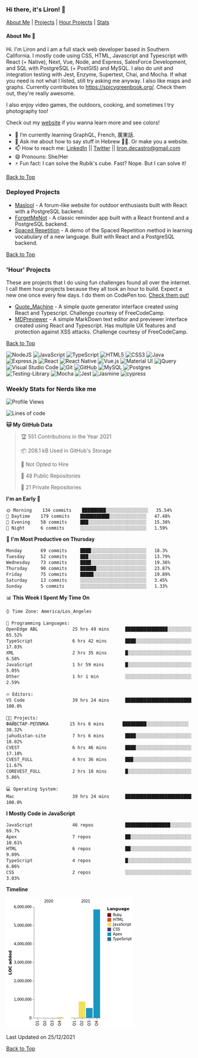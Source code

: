 ### Hi there, it's Liron! 👋
[About Me](#about) | [Projects](#projects) | [Hour Projects](#hourlies) | [Stats](#stats)

#### About Me 👧 <a name="about"></a>


Hi. I'm Liron and I am a full stack web developer based in Southern California. I mostly code using CSS, HTML, Javascript and Typescript with React (+ Native), Next, Vue, Node, and Express, SalesForce Development, and SQL with PostgreSQL (+ PostGIS) and MySQL. I also do unit and integration testing with Jest, Enzyme, Supertest, Chai, and Mocha. If what you need is not what I listed, still try asking me anyway. I also like maps and graphs. Currently contributes to https://spicygreenbook.org/. Check them out, they're really awesome.

I also enjoy video games, the outdoors, cooking, and sometimes I try photography too!

Check out my [website](https://www.lirondc.com) if you wanna learn more and see colors! 


- 🌱 I’m currently learning GraphQL, French, 廣東話.
- 💬 Ask me about how to say stuff in Hebrew 🤌🏼. Or make you a website.
- 📫 How to reach me: [LinkedIn](https://www.linkedin.com/in/liron-de-castro/) || [Twitter](https://twitter.com/lirondecastro) || [liron.decastro@gmail.com](mailto:liron.decastro@gmail.com) 
- 😄 Pronouns: She/Her
- ⚡ Fun fact: I can solve the Rubik's cube. Fast? Nope. But I can solve it! 

[Back to Top](#about)

### Deployed Projects <a name="projects"></a>

- [Maslool](https://maslool.lirondc.com) - A forum-like website for outdoor enthusiasts built with React with a PostgreSQL backend. 
- [ForgetMeNot](https://forgetmenot.lirondc.com) - A classic reminder app built with a React frontend and a PostgreSQL backend.
- [Spaced Repetition](https://spacedrep.lirondc.com) - A demo of the Spaced Repetition method in learning vocabulary of a new language. Built with React and a PostgreSQL backend.

[Back to Top](#about)

### 'Hour' Projects <a name="hourlies"></a>
These are projects that I do using fun challenges found all over the internet. I call them hour projects because they all took an hour to build. Expect a new one once every few days. I do them on CodePen too. [Check them out!](https://codepen.io/lirondco)

- [Quote_Machine](https://quote-machine.lirondc.com/) - A simple quote generator interface created using React and Typescript. Challenge courtesy of FreeCodeCamp.
- [MDPreviewer](https://mdpreviewer.lirondc.com/) - A simple MarkDown text editor and previewer interface created using React and Typescript. Has multiple UX features and protection against XSS attacks. Challenge courtesy of FreeCodeCamp.

[Back to Top](#about)

<img alt="NodeJS" src="https://img.shields.io/badge/node.js-%2343853D.svg?style=for-the-badge&logo=node-dot-js&logoColor=white"/> <img alt="JavaScript" src="https://img.shields.io/badge/javascript-%23323330.svg?style=for-the-badge&logo=javascript&logoColor=%23F7DF1E"/> <img alt="TypeScript" src="https://img.shields.io/badge/typescript-%23007ACC.svg?style=for-the-badge&logo=typescript&logoColor=white"/> <img alt="HTML5" src="https://img.shields.io/badge/html5-%23E34F26.svg?style=for-the-badge&logo=html5&logoColor=white"/> <img alt="CSS3" src="https://img.shields.io/badge/css3-%231572B6.svg?style=for-the-badge&logo=css3&logoColor=white"/> <img alt="Java" src="https://img.shields.io/badge/java-%23ED8B00.svg?style=for-the-badge&logo=java&logoColor=white"/> <img alt="Express.js" src="https://img.shields.io/badge/express.js-%23404d59.svg?style=for-the-badge&logo=express&logoColor=%2361DAFB"/> <img alt="React" src="https://img.shields.io/badge/react-%2320232a.svg?style=for-the-badge&logo=react&logoColor=%2361DAFB"/> <img alt="React Native" src="https://img.shields.io/badge/react_native-%2320232a.svg?style=for-the-badge&logo=react&logoColor=%2361DAFB"/> <img alt="Vue.js" src="https://img.shields.io/badge/vuejs-%2335495e.svg?style=for-the-badge&logo=vue-dot-js&logoColor=%234FC08D"/> <img alt="Material UI" src="https://img.shields.io/badge/materialui-%230081CB.svg?style=for-the-badge&logo=material-ui&logoColor=white"/> <img alt="jQuery" src="https://img.shields.io/badge/jquery-%230769AD.svg?style=for-the-badge&logo=jquery&logoColor=white"/> <img alt="Visual Studio Code" src="https://img.shields.io/badge/VisualStudioCode-0078d7.svg?style=for-the-badge&logo=visual-studio-code&logoColor=white"/> <img alt="Git" src="https://img.shields.io/badge/git-%23F05033.svg?style=for-the-badge&logo=git&logoColor=white"/> <img alt="GitHub" src="https://img.shields.io/badge/github-%23121011.svg?style=for-the-badge&logo=github&logoColor=white"/> <img alt="MySQL" src="https://img.shields.io/badge/mysql-%2300f.svg?style=for-the-badge&logo=mysql&logoColor=white"/> <img alt="Postgres" src ="https://img.shields.io/badge/postgres-%23316192.svg?style=for-the-badge&logo=postgresql&logoColor=white"/> <img alt="Testing-Library" src="https://img.shields.io/badge/-TestingLibrary-%23E33332?style=for-the-badge&logo=testing-library&logoColor=white"/> <img alt="Mocha" src="https://img.shields.io/badge/-mocha-%238D6748?style=for-the-badge&logo=mocha&logoColor=white"/> <img alt="Jest" src="https://img.shields.io/badge/-jest-%23C21325?style=for-the-badge&logo=jest&logoColor=white"/> <img alt="Jasmine" src="https://img.shields.io/badge/-Jasmine-%238A4182?style=for-the-badge&logo=Jasmine&logoColor=white"/> <img src="https://img.shields.io/badge/-cypress-%23E5E5E5?style=for-the-badge&logo=cypress&logoColor=058a5e" alt="cypress">


### Weekly Stats for Nerds like me <a name="stats"></a>

<!--START_SECTION:waka-->
![Profile Views](http://img.shields.io/badge/Profile%20Views-0-blue)

![Lines of code](https://img.shields.io/badge/From%20Hello%20World%20I%27ve%20Written-7%20Million%20lines%20of%20code-blue)

**🐱 My GitHub Data** 

> 🏆 551 Contributions in the Year 2021
 > 
> 📦 208.1 kB Used in GitHub's Storage 
 > 
> 🚫 Not Opted to Hire
 > 
> 📜 48 Public Repositories 
 > 
> 🔑 21 Private Repositories  
 > 
**I'm an Early 🐤** 

```text
🌞 Morning    134 commits    █████████░░░░░░░░░░░░░░░░   35.54% 
🌆 Daytime    179 commits    ███████████░░░░░░░░░░░░░░   47.48% 
🌃 Evening    58 commits     ███░░░░░░░░░░░░░░░░░░░░░░   15.38% 
🌙 Night      6 commits      ░░░░░░░░░░░░░░░░░░░░░░░░░   1.59%

```
📅 **I'm Most Productive on Thursday** 

```text
Monday       69 commits     ████░░░░░░░░░░░░░░░░░░░░░   18.3% 
Tuesday      52 commits     ███░░░░░░░░░░░░░░░░░░░░░░   13.79% 
Wednesday    73 commits     ████░░░░░░░░░░░░░░░░░░░░░   19.36% 
Thursday     90 commits     ██████░░░░░░░░░░░░░░░░░░░   23.87% 
Friday       75 commits     █████░░░░░░░░░░░░░░░░░░░░   19.89% 
Saturday     13 commits     ░░░░░░░░░░░░░░░░░░░░░░░░░   3.45% 
Sunday       5 commits      ░░░░░░░░░░░░░░░░░░░░░░░░░   1.33%

```


📊 **This Week I Spent My Time On** 

```text
⌚︎ Time Zone: America/Los_Angeles

💬 Programming Languages: 
OpenEdge ABL             25 hrs 49 mins      ████████████████░░░░░░░░░   65.52% 
TypeScript               6 hrs 42 mins       ████░░░░░░░░░░░░░░░░░░░░░   17.03% 
XML                      2 hrs 35 mins       █░░░░░░░░░░░░░░░░░░░░░░░░   6.58% 
JavaScript               1 hr 59 mins        █░░░░░░░░░░░░░░░░░░░░░░░░   5.05% 
Other                    1 hr 1 min          ░░░░░░░░░░░░░░░░░░░░░░░░░   2.59%

🔥 Editors: 
VS Code                  39 hrs 24 mins      █████████████████████████   100.0%

🐱‍💻 Projects: 
ФАЙВСТАР-РЕПЛИКА        15 hrs 6 mins       █████████░░░░░░░░░░░░░░░░   38.32% 
jahudistan-site          7 hrs 6 mins        ████░░░░░░░░░░░░░░░░░░░░░   18.02% 
CVEST                    6 hrs 46 mins       ████░░░░░░░░░░░░░░░░░░░░░   17.18% 
CVEST_FULL               4 hrs 36 mins       ███░░░░░░░░░░░░░░░░░░░░░░   11.67% 
COREVEST_FULL            2 hrs 18 mins       █░░░░░░░░░░░░░░░░░░░░░░░░   5.86%

💻 Operating System: 
Mac                      39 hrs 24 mins      █████████████████████████   100.0%

```

**I Mostly Code in JavaScript** 

```text
JavaScript               46 repos            █████████████████░░░░░░░░   69.7% 
Apex                     7 repos             ██░░░░░░░░░░░░░░░░░░░░░░░   10.61% 
HTML                     6 repos             ██░░░░░░░░░░░░░░░░░░░░░░░   9.09% 
TypeScript               4 repos             █░░░░░░░░░░░░░░░░░░░░░░░░   6.06% 
CSS                      2 repos             ░░░░░░░░░░░░░░░░░░░░░░░░░   3.03%

```


**Timeline**

![Chart not found](https://raw.githubusercontent.com/lirondco/lirondco/main/charts/bar_graph.png) 


 Last Updated on 25/12/2021
<!--END_SECTION:waka-->

[Back to Top](#about)
